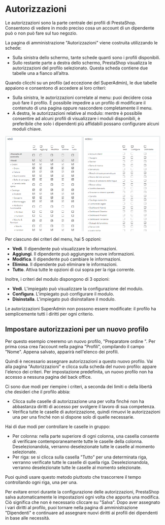 # Autorizzazioni

Le autorizzazioni sono la parte centrale dei profili di PrestaShop. Consentono di vedere in modo preciso cosa un account di un dipendente può o non può fare sul tuo negozio.

La pagina di amministrazione "Autorizzazioni" viene costruita utilizzando le schede:

* Sulla sinistra dello schermo, tante schede quanti sono i profili disponibili.
* Sullo restante parte a destra dello schermo, PrestaShop visualizza le autorizzazioni del profilo selezionato. Questa scheda contiene due tabelle una a fianco all’altra.

Quando clicchi su un profilo \(ad eccezione del SuperAdmin\), le due tabelle appaiono e consentono di accedere ai loro criteri:

* Sulla sinistra, le autorizzazioni correlate al menu: puoi decidere cosa può fare il profilo. È possibile impedire a un profilo di modificare il contenuto di una pagina oppure nascondere completamente il menu.
* A destra, le autorizzazioni relative al modulo: mentre è possibile consentire ad alcuni profili di visualizzare i moduli disponibili, è preferibile che solo i dipendenti più affidabili possano configurare alcuni moduli chiave.

![](../../../../.gitbook/assets/54267596.png)

Per ciascuno dei criteri del menu, hai 5 opzioni:

* **Vedi**. Il dipendente può visualizzare le informazioni.
* **Aggiungi**. Il dipendente può aggiungere nuove informazioni.
* **Modifica**. Il dipendente può cambiare le informazioni.
* **Elimina**. Il dipendente può eliminare le informazioni.
* **Tutto**. Attiva tutte le opzioni di cui sopra per la riga corrente.

Inoltre, i criteri del modulo dispongono di 3 opzioni:

* **Vedi**. L'impiegato può visualizzare la configurazione del modulo.
* **Configura**. L'impiegato può configurare il modulo.
* **Disinstalla**. L'impiegato può disinstallare il modulo.

Le autorizzazioni SuperAdmin non possono essere modificate: il profilo ha semplicemente tutti i diritti per ogni criterio.

## Impostare autorizzazioni per un nuovo profilo <a id="Autorizzazioni-Impostareautorizzazioniperunnuovoprofilo"></a>

Per questo esempio creeremo un nuovo profilo, "Preparatore ordine ". Per prima cosa crea l’account nella pagina "Profili", compilando il campo "Nome". Appena salvato, apparirà nell'elenco dei profili.

Quindi è necessario assegnare autorizzazioni a questo nuovo profilo. Vai alla pagina "Autorizzazioni" e clicca sulla scheda del nuovo profilo: appare l'elenco dei criteri. Per impostazione predefinita, un nuovo profilo non ha accesso a nessuna pagina del back office.

Ci sono due modi per riempire i criteri, a seconda dei limiti o della libertà che desideri che il profilo abbia:

* Clicca sulle caselle di autorizzazione una per volta finché non ha abbastanza diritti di accesso per svolgere il lavoro di sua competenza.
* Verifica tutte le caselle di autorizzazione, quindi rimuovi le autorizzazioni una per una finché non si dispone solo di quelle necessarie.

Hai di due modi per controllare le caselle in gruppo:

* Per colonna: nella parte superiore di ogni colonna, una casella consente di verificare contemporaneamente tutte le caselle della colonna. Deselezionandola, verranno deselezionate tutte le caselle al momento selezionate.
* Per riga: se si clicca sulla casella "Tutto" per una determinata riga, verranno verificate tutte le caselle di quella riga. Deselezionandola, verranno deselezionate tutte le caselle al momento selezionate.

Puoi quindi usare questo metodo piuttosto che trascorrere il tempo controllando ogni riga, una per una.

Per evitare errori durante la configurazione delle autorizzazioni, PrestaShop salva automaticamente le impostazioni ogni volta che apporta una modifica. Ciò significa che non è necessario cliccare su "Salva". Dopo aver assegnato i vari diritti al profilo, puoi tornare nella pagina di amministrazione "Dipendenti" e continuare ad assegnare nuovi diritti ai profili dei dipendenti in base alle necessità.

